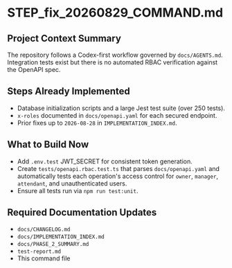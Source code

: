 # STEP_fix_20260829_COMMAND.md
## Project Context Summary
The repository follows a Codex-first workflow governed by `docs/AGENTS.md`.
Integration tests exist but there is no automated RBAC verification against the OpenAPI spec.

## Steps Already Implemented
- Database initialization scripts and a large Jest test suite (over 250 tests).
- `x-roles` documented in `docs/openapi.yaml` for each secured endpoint.
- Prior fixes up to `2026-08-28` in `IMPLEMENTATION_INDEX.md`.

## What to Build Now
- Add `.env.test` JWT_SECRET for consistent token generation.
- Create `tests/openapi.rbac.test.ts` that parses `docs/openapi.yaml` and
  automatically tests each operation's access control for `owner`, `manager`,
  `attendant`, and unauthenticated users.
- Ensure all tests run via `npm run test:unit`.

## Required Documentation Updates
- `docs/CHANGELOG.md`
- `docs/IMPLEMENTATION_INDEX.md`
- `docs/PHASE_2_SUMMARY.md`
- `test-report.md`
- This command file
